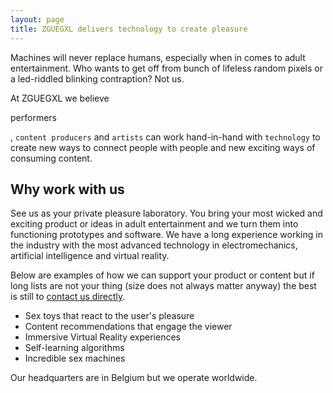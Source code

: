 ```yaml
---
layout: page
title: ZGUEGXL delivers technology to create pleasure
---
```


Machines will never replace humans, especially when in comes to adult entertainment. Who wants to get off from bunch of lifeless random pixels or a led-riddled blinking contraption? Not us.

At ZGUEGXL we believe <p class="text-secondary">performers</p> , `content producers` and `artists` can work hand-in-hand with `technology` to create new ways to connect people with people and new exciting ways of consuming content.

## Why work with us
See us as your private pleasure laboratory. You bring your most wicked and exciting product or ideas in adult entertainment and we turn them into functioning prototypes and software. We have a long experience working in the industry with the most advanced technology in electromechanics, artificial intelligence and virtual reality.

Below are examples of how we can support your product or content but if long lists are not your thing (size does not always matter anyway) the best is still to [contact us directly](mailto:ed@zguegxl.xyz). 

* Sex toys that react to the user's pleasure
* Content recommendations that engage the viewer
* Immersive Virtual Reality experiences
* Self-learning algorithms
* Incredible sex machines

Our headquarters are in Belgium but we operate worldwide.